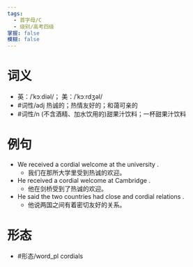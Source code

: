 ```yaml
---
tags:
  - 首字母/C
  - 级别/高考四级
掌握: false
模糊: false
---
```

# 词义
- 英：/ˈkɔːdiəl/； 美：/ˈkɔːrdʒəl/
- #词性/adj  热诚的；热情友好的；和蔼可亲的
- #词性/n  (不含酒精、加水饮用的)甜果汁饮料；一杯甜果汁饮料
# 例句
- We received a cordial welcome at the university .
	- 我们在那所大学里受到热诚的欢迎。
- He received a cordial welcome at Cambridge .
	- 他在剑桥受到了热诚的欢迎。
- He said the two countries had close and cordial relations .
	- 他说两国之间有着密切友好的关系。
# 形态
- #形态/word_pl cordials

